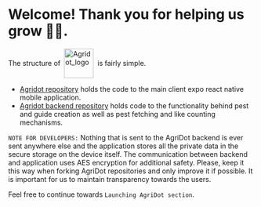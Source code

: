 # Welcome! Thank you for helping us grow 🧑‍🌾.

<div style="display: flex; align-items: center;"><span>The structure of &nbsp;</span><img width="60" alt="Agridot_logo" src="https://github.com/user-attachments/assets/c906eba6-8122-4f3b-83f5-8ecb04f326ef" style="vertical-align: middle;"/><span>&nbsp; is fairly simple.</span></div>

- [Agridot repository](https://github.com/kacena123/AgriDot) holds the code to the main client expo react native mobile application.
- [Agridot backend repository]() holds code to the functionality behind pest and guide creation as well as pest fetching and like counting mechanisms.

`NOTE FOR DEVELOPERS:`
Nothing that is sent to the AgriDot backend is ever sent anywhere else and the application stores all the private data in the secure storage on the device itself. The communication between backend and application uses AES encryption for additional safety. Please, keep it this way when forking AgriDot repositories and only improve it if possible. It is important for us to maintain transparency towards the users.

Feel free to continue towards `Launching AgriDot section`.

